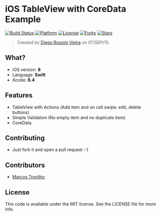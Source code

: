 
# iOS TableView with CoreData Example 
[![Build Status](https://travis-ci.org/diegorv/iOS-Swift-TableView-CoreData-Example.svg)](https://travis-ci.org/diegorv/iOS-Swift-TableView-CoreData-Example)
[![Platform](https://img.shields.io/badge/platform-iOS%208%20%7C%20TableView%20%7C%20CoreData-lightgrey.svg)](https://travis-ci.org/diegorv/iOS-Swift-TableView-CoreData-Example)
[![License](https://img.shields.io/badge/license-MIT-blue.svg?style=flat)](https://github.com/diegorv/iOS-Swift-TableView-CoreData-Example)
[![Forks](https://img.shields.io/github/forks/diegorv/iOS-Swift-TableView-CoreData-Example.svg)](https://github.com/diegorv/iOS-Swift-TableView-CoreData-Example)
[![Stars](https://img.shields.io/github/stars/diegorv/iOS-Swift-TableView-CoreData-Example.svg)](https://github.com/diegorv/iOS-Swift-TableView-CoreData-Example)
> Created by [Diego Rossini Vieira](http://www.diegorv.com) on 07/SEP/15.

## What?
- iOS version: **8**
- Language: **Swift**
- Xcode: **6.4**

## Features
- TableView with Actions (Add item and on cell swipe: edit, delete buttons)
- Simple Validation (No empty item and no duplicate item)
- CoreData

## Contributing
- Just fork it and open a pull request :-)

## Contributors
- [Marcos Trovilho](http://www.github.com/mtrovilho)

## License
This code is available under the MIT license. See the LICENSE file for more info.